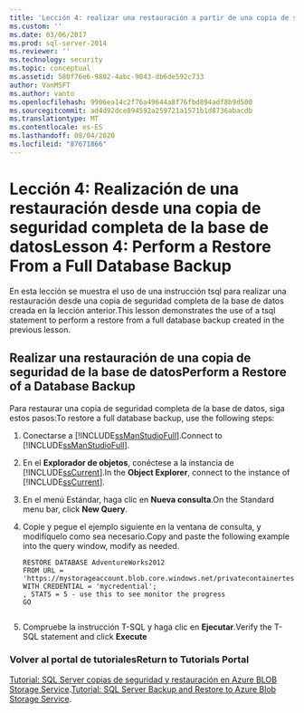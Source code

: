 ```yaml
---
title: 'Lección 4: realizar una restauración a partir de una copia de seguridad completa de la base de datos | Microsoft Docs'
ms.custom: ''
ms.date: 03/06/2017
ms.prod: sql-server-2014
ms.reviewer: ''
ms.technology: security
ms.topic: conceptual
ms.assetid: 580f76e6-9802-4abc-9043-db6de592c733
author: VanMSFT
ms.author: vanto
ms.openlocfilehash: 9906ea14c2f76a49644a8f76fbd894adf8b9d500
ms.sourcegitcommit: ad4d92dce894592a259721a1571b1d8736abacdb
ms.translationtype: MT
ms.contentlocale: es-ES
ms.lasthandoff: 08/04/2020
ms.locfileid: "87671866"
---
```

# <a name="lesson-4-perform-a-restore-from-a-full-database-backup"></a><span data-ttu-id="cb9e9-102">Lección 4: Realización de una restauración desde una copia de seguridad completa de la base de datos</span><span class="sxs-lookup"><span data-stu-id="cb9e9-102">Lesson 4: Perform a Restore From a Full Database Backup</span></span>
  <span data-ttu-id="cb9e9-103">En esta lección se muestra el uso de una instrucción tsql para realizar una restauración desde una copia de seguridad completa de la base de datos creada en la lección anterior.</span><span class="sxs-lookup"><span data-stu-id="cb9e9-103">This lesson demonstrates the use of a tsql statement to perform a restore from a full database backup created in the previous lesson.</span></span>  
  
## <a name="perform-a-restore-of-a-database-backup"></a><span data-ttu-id="cb9e9-104">Realizar una restauración de una copia de seguridad de la base de datos</span><span class="sxs-lookup"><span data-stu-id="cb9e9-104">Perform a Restore of a Database Backup</span></span>  
 <span data-ttu-id="cb9e9-105">Para restaurar una copia de seguridad completa de la base de datos, siga estos pasos:</span><span class="sxs-lookup"><span data-stu-id="cb9e9-105">To restore a full database backup, use the following steps:</span></span>  
  
1.  <span data-ttu-id="cb9e9-106">Conectarse a [!INCLUDE[ssManStudioFull](../includes/ssmanstudiofull-md.md)].</span><span class="sxs-lookup"><span data-stu-id="cb9e9-106">Connect to [!INCLUDE[ssManStudioFull](../includes/ssmanstudiofull-md.md)].</span></span>  
  
2.  <span data-ttu-id="cb9e9-107">En el **Explorador de objetos**, conéctese a la instancia de [!INCLUDE[ssCurrent](../includes/sscurrent-md.md)].</span><span class="sxs-lookup"><span data-stu-id="cb9e9-107">In the **Object Explorer**, connect to the instance of [!INCLUDE[ssCurrent](../includes/sscurrent-md.md)].</span></span>  
  
3.  <span data-ttu-id="cb9e9-108">En el menú Estándar, haga clic en **Nueva consulta**.</span><span class="sxs-lookup"><span data-stu-id="cb9e9-108">On the Standard menu bar, click **New Query**.</span></span>  
  
4.  <span data-ttu-id="cb9e9-109">Copie y pegue el ejemplo siguiente en la ventana de consulta, y modifíquelo como sea necesario.</span><span class="sxs-lookup"><span data-stu-id="cb9e9-109">Copy and paste the following example into the query window, modify as needed.</span></span>  
  
    ```  
    RESTORE DATABASE AdventureWorks2012   
    FROM URL = 'https://mystorageaccount.blob.core.windows.net/privatecontainertest/AdventureWorks2012.bak'   
    WITH CREDENTIAL = 'mycredential';  
    , STATS = 5 - use this to see monitor the progress  
    GO  
  
    ```  
  
5.  <span data-ttu-id="cb9e9-110">Compruebe la instrucción T-SQL y haga clic en **Ejecutar**.</span><span class="sxs-lookup"><span data-stu-id="cb9e9-110">Verify the T-SQL statement and click **Execute**</span></span>  
  
### <a name="return-to-tutorials-portal"></a><span data-ttu-id="cb9e9-111">Volver al portal de tutoriales</span><span class="sxs-lookup"><span data-stu-id="cb9e9-111">Return to Tutorials Portal</span></span>  
 <span data-ttu-id="cb9e9-112">[Tutorial: SQL Server copias de seguridad y restauración en Azure BLOB Storage Service](../relational-databases/tutorial-sql-server-backup-and-restore-to-azure-blob-storage-service.md).</span><span class="sxs-lookup"><span data-stu-id="cb9e9-112">[Tutorial: SQL Server Backup and Restore to Azure Blob Storage Service](../relational-databases/tutorial-sql-server-backup-and-restore-to-azure-blob-storage-service.md).</span></span>  
  
  

